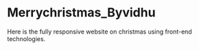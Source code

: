 # Merrychristmas_Byvidhu
Here is the fully responsive website on christmas using front-end technologies.
